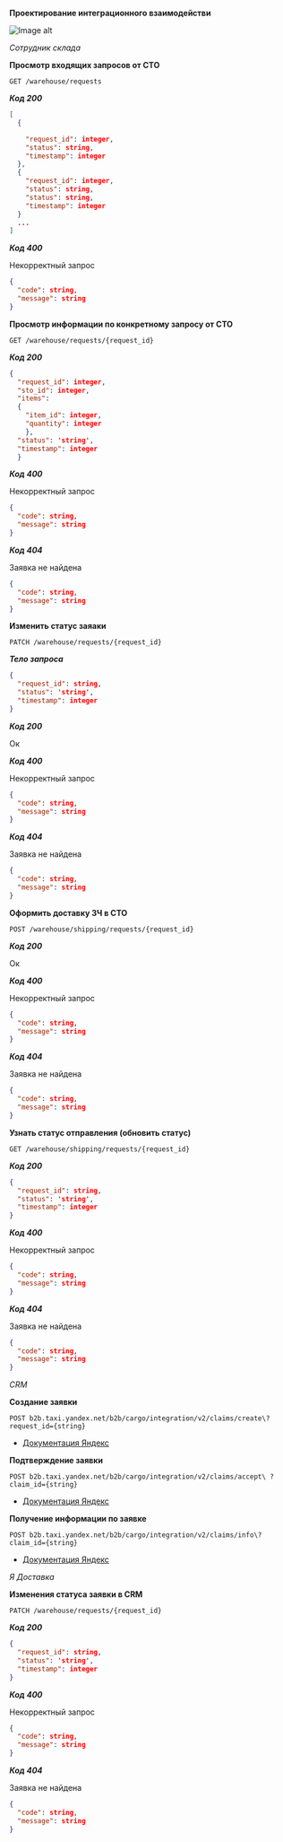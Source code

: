 **Проектирование интеграционного взаимодействи**

![Image alt](https://github.com/dmatwe/projects/blob/main/OTUS_SA_BASIC/10.%20API/api.png)

*Сотрудник склада*

**Просмотр входящих запросов от СТО**

`GET /warehouse/requests`

***Код 200***

```json
[
  {

    "request_id": integer,
    "status": string,
    "timestamp": integer
  },
  {
    "request_id": integer,
    "status": string,
    "status": string,
    "timestamp": integer
  }
  ...
]
```

***Код 400***

Некорректный запрос

```json
{
  "code": string,
  "message": string
}
```

**Просмотр информации по конкретному запросу от СТО**

`GET /warehouse/requests/{request_id}`

***Код 200***

```json
{
  "request_id": integer,
  "sto_id": integer,
  "items": 
  {
    "item_id": integer,
    "quantity": integer
    },
  "status": 'string',
  "timestamp": integer
  }
  ```

***Код 400***

Некорректный запрос

```json
{
  "code": string,
  "message": string
}
```

***Код 404***

Заявка не найдена

```json
{
  "code": string,
  "message": string
}
```

**Изменить статус заяаки**

`PATCH /warehouse/requests/{request_id}`

***Тело запроса***

```json
{
  "request_id": string,
  "status": 'string',
  "timestamp": integer
}
```

***Код 200***

Ок

***Код 400***

Некорректный запрос

```json
{
  "code": string,
  "message": string
}
```


***Код 404***

Заявка не найдена

```json
{
  "code": string,
  "message": string
}
```

**Оформить доставку ЗЧ в СТО**

`POST /warehouse/shipping/requests/{request_id}`

***Код 200***

Ок

***Код 400***

Некорректный запрос

```json
{
  "code": string,
  "message": string
}
```

***Код 404***

Заявка не найдена

```json
{
  "code": string,
  "message": string
}
```


**Узнать статус отправления (обновить статус)**

`GET /warehouse/shipping/requests/{request_id}`

***Код 200***

```json
{
  "request_id": string,
  "status": 'string',
  "timestamp": integer
}
```


***Код 400***

Некорректный запрос

```json
{
  "code": string,
  "message": string
}
```

***Код 404***

Заявка не найдена

```json
{
  "code": string,
  "message": string
}
```

*CRM*

**Создание заявки**

`POST b2b.taxi.yandex.net/b2b/cargo/integration/v2/claims/create\?request_id={string}`

- [Документация Яндекс](https://yandex.ru/dev/logistics/api/ref/basic/IntegrationV2ClaimsCreate.html)

**Подтверждение заявки**

`POST b2b.taxi.yandex.net/b2b/cargo/integration/v2/claims/accept\ ?claim_id={string}`

- [Документация Яндекс](https://yandex.ru/dev/logistics/api/ref/basic/IntegrationV2ClaimsAccept.html)

**Получение информации по заявке**

`POST b2b.taxi.yandex.net/b2b/cargo/integration/v2/claims/info\?claim_id={string}`

- [Документация Яндекс](https://yandex.ru/dev/logistics/api/ref/basic/IntegrationV2ClaimsInfo.html)



*Я Доставка*

**Изменения статуса заявки в CRM**

`PATCH /warehouse/requests/{request_id}`

***Код 200***

```json
{
  "request_id": string,
  "status": 'string',
  "timestamp": integer
}
```


***Код 400***

Некорректный запрос

```json
{
  "code": string,
  "message": string
}
```

***Код 404***

Заявка не найдена

```json
{
  "code": string,
  "message": string
}
```